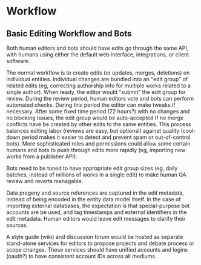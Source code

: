 # Workflow

## Basic Editing Workflow and Bots

Both human editors and bots should have edits go through the same API, with
humans using either the default web interface, integrations, or client
software.

The normal workflow is to create edits (or updates, merges, deletions) on
individual entities. Individual changes are bundled into an "edit group" of
related edits (eg, correcting authorship info for multiple works related to a
single author). When ready, the editor would "submit" the edit group for
review. During the review period, human editors vote and bots can perform
automated checks. During this period the editor can make tweaks if necessary.
After some fixed time period (72 hours?) with no changes and no blocking
issues, the edit group would be auto-accepted if no merge conflicts have
be created by other edits to the same entities. This process balances editing
labor (reviews are easy, but optional) against quality (cool-down period makes
it easier to detect and prevent spam or out-of-control bots). More
sophisticated roles and permissions could allow some certain humans and bots to
push through edits more rapidly (eg, importing new works from a publisher API).

Bots need to be tuned to have appropriate edit group sizes (eg, daily batches,
instead of millions of works in a single edit) to make human QA review and
reverts managable.

Data progeny and source references are captured in the edit metadata, instead
of being encoded in the entity data model itself. In the case of importing
external databases, the expectation is that special-purpose bot accounts
are be used, and tag timestamps and external identifiers in the edit metadata.
Human editors would leave edit messages to clarify their sources.

A style guide (wiki) and discussion forum would be hosted as separate
stand-alone services for editors to propose projects and debate process or
scope changes. These services should have unified accounts and logins (oauth?)
to have consistent account IDs across all mediums.
